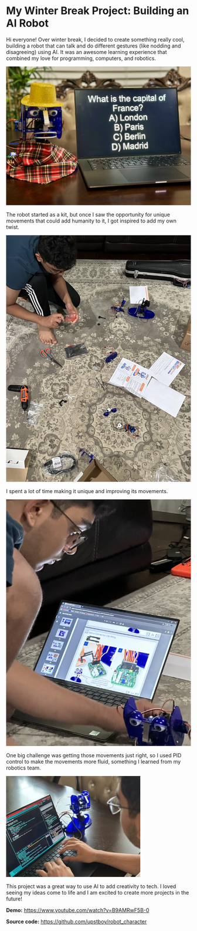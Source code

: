 # My Winter Break Project: Building an AI Robot

Hi everyone! Over winter break, I decided to create something really cool, building a robot that can talk and do different gestures (like nodding and disagreeing) using AI. It was an awesome learning experience that combined my love for programming, computers, and robotics.

![alt text](/assets/images/SirBlinksALot_Trivia.jpg)

The robot started as a kit, but once I saw the opportunity for unique movements that could add humanity to it, I got inspired to add my own twist. 

![alt text](/assets/images/BuildingSirBlinksALot1.jpg)

I spent a lot of time making it unique and improving its movements. 

![alt text](/assets/images/Making2.jpeg)

One big challenge was getting those movements just right, so I used PID control to make the movements more fluid, something I learned from my robotics team.

![alt text](/assets/images/Programming.jpg)

This project was a great way to use AI to add creativity to tech. I loved seeing my ideas come to life and I am excited to create more projects in the future!

**Demo:**
https://www.youtube.com/watch?v=B9AMRwF5B-0

**Source code:** 
https://github.com/upstboy/robot_character